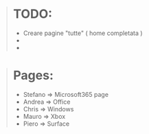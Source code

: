 > # TODO:
>
> - Creare pagine "tutte" ( home completata )
> - 
> - 
>

> # Pages:
> - Stefano => Microsoft365 page
> - Andrea => Office
> - Chris => Windows
> - Mauro => Xbox
> - Piero => Surface
>
